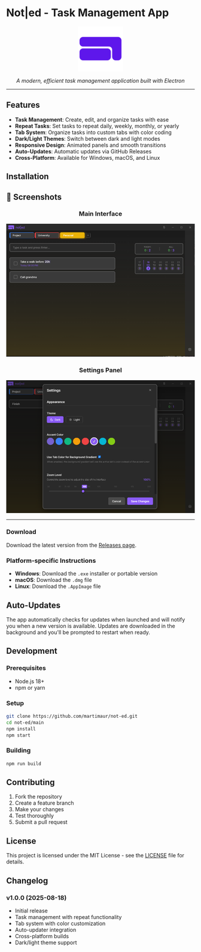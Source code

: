 # Not|ed - Task Management App

<div align="center">
  <img src="main/assets/notedLogo.svg" alt="Noted Logo" width="120" height="120">
  <p><em>A modern, efficient task management application built with Electron</em></p>
</div>

---

## Features

- **Task Management**: Create, edit, and organize tasks with ease
- **Repeat Tasks**: Set tasks to repeat daily, weekly, monthly, or yearly
- **Tab System**: Organize tasks into custom tabs with color coding
- **Dark/Light Themes**: Switch between dark and light modes
- **Responsive Design**: Animated panels and smooth transitions
- **Auto-Updates**: Automatic updates via GitHub Releases
- **Cross-Platform**: Available for Windows, macOS, and Linux

## Installation


## 📸 Screenshots

<div align="center">
  
### Main Interface
<img src="docs/images/main-interface.png" alt="Main Interface" width="800">

### Settings Panel
<img src="docs/images/settings-interface.png" alt="Settings Panel" width="800">

</div>

---

### Download

Download the latest version from the [Releases page](https://github.com/martimaur/not-ed/releases).

### Platform-specific Instructions

- **Windows**: Download the `.exe` installer or portable version
- **macOS**: Download the `.dmg` file
- **Linux**: Download the `.AppImage` file

## Auto-Updates

The app automatically checks for updates when launched and will notify you when a new version is available. Updates are downloaded in the background and you'll be prompted to restart when ready.

## Development

### Prerequisites

- Node.js 18+ 
- npm or yarn

### Setup

```bash
git clone https://github.com/martimaur/not-ed.git
cd not-ed/main
npm install
npm start
```

### Building

```bash
npm run build
```

## Contributing

1. Fork the repository
2. Create a feature branch
3. Make your changes
4. Test thoroughly
5. Submit a pull request

## License

This project is licensed under the MIT License - see the [LICENSE](LICENSE) file for details.

## Changelog

### v1.0.0 (2025-08-18)
- Initial release
- Task management with repeat functionality
- Tab system with color customization
- Auto-updater integration
- Cross-platform builds
- Dark/light theme support
